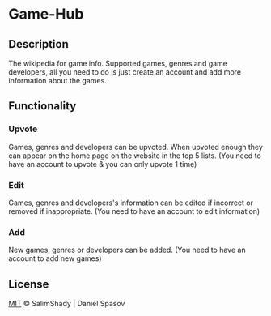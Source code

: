 # Game-Hub
## Description
The wikipedia for game info. Supported games, genres and game developers, all you need to do is just create an account and add more information about the games.
## Functionality
### Upvote
Games, genres and developers can be upvoted. When upvoted enough they can appear on the home page on the website in the top 5 lists. (You need to have an account to upvote & you can only upvote 1 time)
### Edit
Games, genres and developers's information can be edited if incorrect or removed if inappropriate. (You need to have an account to edit information)
### Add 
New games, genres or developers can be added. (You need to have an account to add new games)


## License
[MIT](https://choosealicense.com/licenses/mit/) &copy; SalimShady | Daniel Spasov
